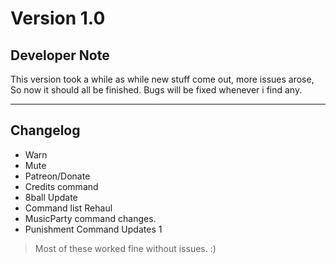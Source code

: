 Version 1.0
==============================
Developer Note
-------------
This version took a while as while new stuff come out, more issues arose, So now it should all be finished. Bugs will be fixed whenever i find any.


-----

Changelog
--------------
- Warn
- Mute
- Patreon/Donate
- Credits command
- 8ball Update
- Command list Rehaul
- MusicParty command changes.
- Punishment Command Updates 1


>Most of these worked fine without issues. :)